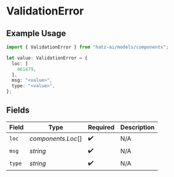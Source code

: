 # ValidationError

## Example Usage

```typescript
import { ValidationError } from "hatz-ai/models/components";

let value: ValidationError = {
  loc: [
    461479,
  ],
  msg: "<value>",
  type: "<value>",
};
```

## Fields

| Field              | Type               | Required           | Description        |
| ------------------ | ------------------ | ------------------ | ------------------ |
| `loc`              | *components.Loc*[] | :heavy_check_mark: | N/A                |
| `msg`              | *string*           | :heavy_check_mark: | N/A                |
| `type`             | *string*           | :heavy_check_mark: | N/A                |